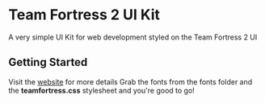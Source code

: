 # Team Fortress 2 UI Kit
A very simple UI Kit for web development styled on the Team Fortress 2 UI
## Getting Started
Visit the [website](https://gingerbunny.github.io/tf2-ui-kit/) for more details
Grab the fonts from the fonts folder and the **teamfortress.css** stylesheet and you're good to go!
